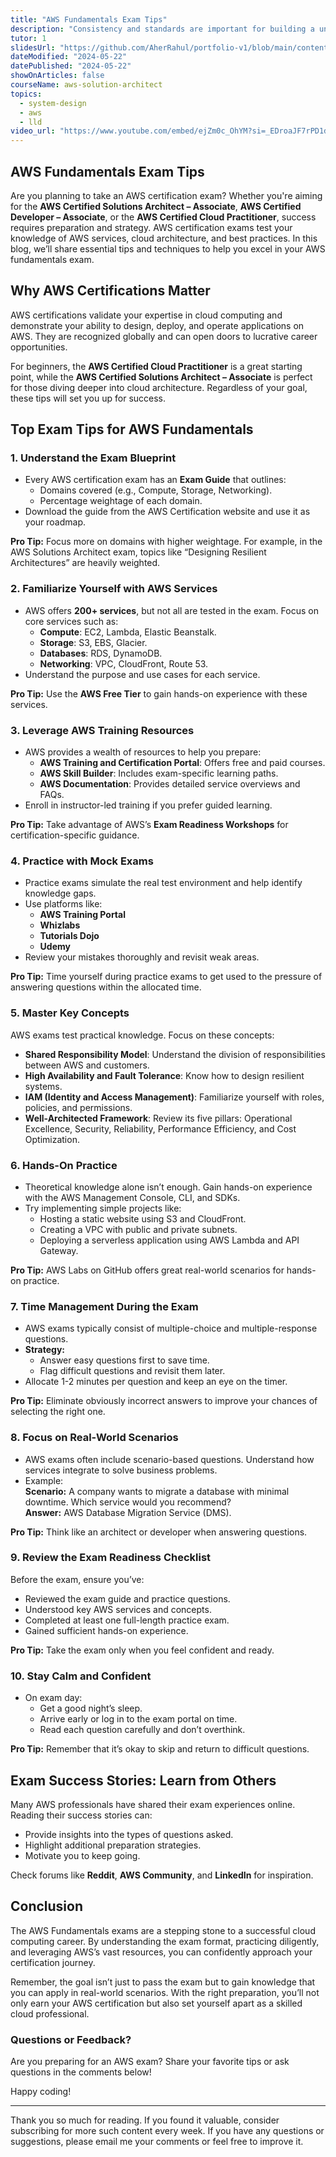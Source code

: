 ```yaml
---
title: "AWS Fundamentals Exam Tips"
description: "Consistency and standards are important for building a unified design language and help the user know what to expect from our product and how to use it. However, this does not mean sacrificing the user experience. In this sense, the context and needs of our users are priorities when developing our solutions."
tutor: 1
slidesUrl: "https://github.com/AherRahul/portfolio-v1/blob/main/content/articles/aws-solution-architect-exam-guide.md"
dateModified: "2024-05-22"
datePublished: "2024-05-22"
showOnArticles: false
courseName: aws-solution-architect
topics:
  - system-design
  - aws
  - lld
video_url: "https://www.youtube.com/embed/ejZm0c_OhYM?si=_EDroaJF7rPD1dvL"
---
```


## AWS Fundamentals Exam Tips

Are you planning to take an AWS certification exam? Whether you're aiming for the **AWS Certified Solutions Architect – Associate**, **AWS Certified Developer – Associate**, or the **AWS Certified Cloud Practitioner**, success requires preparation and strategy. AWS certification exams test your knowledge of AWS services, cloud architecture, and best practices. In this blog, we’ll share essential tips and techniques to help you excel in your AWS fundamentals exam.



## Why AWS Certifications Matter

AWS certifications validate your expertise in cloud computing and demonstrate your ability to design, deploy, and operate applications on AWS. They are recognized globally and can open doors to lucrative career opportunities.

For beginners, the **AWS Certified Cloud Practitioner** is a great starting point, while the **AWS Certified Solutions Architect – Associate** is perfect for those diving deeper into cloud architecture. Regardless of your goal, these tips will set you up for success.



## Top Exam Tips for AWS Fundamentals

### 1. **Understand the Exam Blueprint**
   - Every AWS certification exam has an **Exam Guide** that outlines:
     - Domains covered (e.g., Compute, Storage, Networking).
     - Percentage weightage of each domain.
   - Download the guide from the AWS Certification website and use it as your roadmap.

   **Pro Tip:** Focus more on domains with higher weightage. For example, in the AWS Solutions Architect exam, topics like “Designing Resilient Architectures” are heavily weighted.



### 2. **Familiarize Yourself with AWS Services**
   - AWS offers **200+ services**, but not all are tested in the exam. Focus on core services such as:
     - **Compute**: EC2, Lambda, Elastic Beanstalk.
     - **Storage**: S3, EBS, Glacier.
     - **Databases**: RDS, DynamoDB.
     - **Networking**: VPC, CloudFront, Route 53.
   - Understand the purpose and use cases for each service.

   **Pro Tip:** Use the **AWS Free Tier** to gain hands-on experience with these services.



### 3. **Leverage AWS Training Resources**
   - AWS provides a wealth of resources to help you prepare:
     - **AWS Training and Certification Portal**: Offers free and paid courses.
     - **AWS Skill Builder**: Includes exam-specific learning paths.
     - **AWS Documentation**: Provides detailed service overviews and FAQs.
   - Enroll in instructor-led training if you prefer guided learning.

   **Pro Tip:** Take advantage of AWS’s **Exam Readiness Workshops** for certification-specific guidance.



### 4. **Practice with Mock Exams**
   - Practice exams simulate the real test environment and help identify knowledge gaps.
   - Use platforms like:
     - **AWS Training Portal**
     - **Whizlabs**
     - **Tutorials Dojo**
     - **Udemy**
   - Review your mistakes thoroughly and revisit weak areas.

   **Pro Tip:** Time yourself during practice exams to get used to the pressure of answering questions within the allocated time.



### 5. **Master Key Concepts**
   AWS exams test practical knowledge. Focus on these concepts:
   - **Shared Responsibility Model**: Understand the division of responsibilities between AWS and customers.
   - **High Availability and Fault Tolerance**: Know how to design resilient systems.
   - **IAM (Identity and Access Management)**: Familiarize yourself with roles, policies, and permissions.
   - **Well-Architected Framework**: Review its five pillars: Operational Excellence, Security, Reliability, Performance Efficiency, and Cost Optimization.



### 6. **Hands-On Practice**
   - Theoretical knowledge alone isn’t enough. Gain hands-on experience with the AWS Management Console, CLI, and SDKs.
   - Try implementing simple projects like:
     - Hosting a static website using S3 and CloudFront.
     - Creating a VPC with public and private subnets.
     - Deploying a serverless application using AWS Lambda and API Gateway.

   **Pro Tip:** AWS Labs on GitHub offers great real-world scenarios for hands-on practice.



### 7. **Time Management During the Exam**
   - AWS exams typically consist of multiple-choice and multiple-response questions.
   - **Strategy:**
     - Answer easy questions first to save time.
     - Flag difficult questions and revisit them later.
   - Allocate 1-2 minutes per question and keep an eye on the timer.

   **Pro Tip:** Eliminate obviously incorrect answers to improve your chances of selecting the right one.



### 8. **Focus on Real-World Scenarios**
   - AWS exams often include scenario-based questions. Understand how services integrate to solve business problems.
   - Example:  
     **Scenario:** A company wants to migrate a database with minimal downtime. Which service would you recommend?  
     **Answer:** AWS Database Migration Service (DMS).

   **Pro Tip:** Think like an architect or developer when answering questions.



### 9. **Review the Exam Readiness Checklist**
   Before the exam, ensure you’ve:
   - Reviewed the exam guide and practice questions.
   - Understood key AWS services and concepts.
   - Completed at least one full-length practice exam.
   - Gained sufficient hands-on experience.

   **Pro Tip:** Take the exam only when you feel confident and ready.



### 10. **Stay Calm and Confident**
   - On exam day:
     - Get a good night’s sleep.
     - Arrive early or log in to the exam portal on time.
     - Read each question carefully and don’t overthink.

   **Pro Tip:** Remember that it’s okay to skip and return to difficult questions.



## Exam Success Stories: Learn from Others

Many AWS professionals have shared their exam experiences online. Reading their success stories can:
- Provide insights into the types of questions asked.
- Highlight additional preparation strategies.
- Motivate you to keep going.

Check forums like **Reddit**, **AWS Community**, and **LinkedIn** for inspiration.



## Conclusion

The AWS Fundamentals exams are a stepping stone to a successful cloud computing career. By understanding the exam format, practicing diligently, and leveraging AWS’s vast resources, you can confidently approach your certification journey.

Remember, the goal isn’t just to pass the exam but to gain knowledge that you can apply in real-world scenarios. With the right preparation, you’ll not only earn your AWS certification but also set yourself apart as a skilled cloud professional.



### Questions or Feedback?

Are you preparing for an AWS exam? Share your favorite tips or ask questions in the comments below!


Happy coding!








---

Thank you so much for reading. If you found it valuable, consider subscribing for more such content every week. If you have any questions or suggestions, please email me your comments or feel free to improve it.